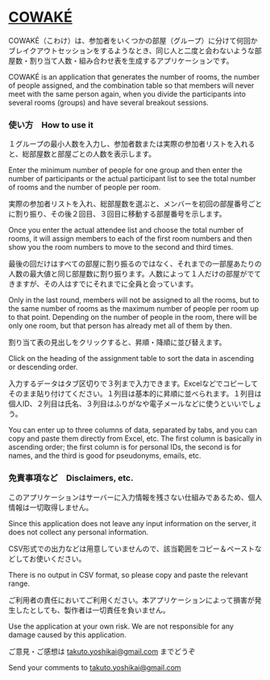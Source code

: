 # [COWAKÉ](https://yoshikai.net/cowake)

COWAKÉ（こわけ）は、参加者をいくつかの部屋（グループ）に分けて何回かブレイクアウトセッションをするようなとき、同じ人と二度と会わないような部屋数・割り当て人数・組み合わせ表を生成するアプリケーションです。

COWAKÉ is an application that generates the number of rooms, the number of people assigned, and the combination table so that members will never meet with the same person again, when you divide the participants into several rooms (groups) and have several breakout sessions.

### 使い方　How to use it
１グループの最小人数を入力し、参加者数または実際の参加者リストを入れると、総部屋数と部屋ごとの人数を表示します。

Enter the minimum number of people for one group and then enter the number of participants or the actual participant list to see the total number of rooms and the number of people per room.

実際の参加者リストを入れ、総部屋数を選ぶと、メンバーを初回の部屋番号ごとに割り振り、その後２回目、３回目に移動する部屋番号を示します。

Once you enter the actual attendee list and choose the total number of rooms, it will assign members to each of the first room numbers and then show you the room numbers to move to the second and third times.

最後の回だけはすべての部屋に割り振るのではなく、それまでの一部屋あたりの人数の最大値と同じ部屋数に割り振ります。人数によって１人だけの部屋がでてきますが、その人はすでにそれまでに全員と会っています。

Only in the last round, members will not be assigned to all the rooms, but to the same number of rooms as the maximum number of people per room up to that point. Depending on the number of people in the room, there will be only one room, but that person has already met all of them by then.

割り当て表の見出しをクリックすると、昇順・降順に並び替えます。

Click on the heading of the assignment table to sort the data in ascending or descending order.

入力するデータはタブ区切りで３列まで入力できます。Excelなどでコピーしてそのまま貼り付けてください。１列目は基本的に昇順に並べられます。１列目は個人ID、２列目は氏名、３列目はふりがなや電子メールなどに使うといいでしょう。

You can enter up to three columns of data, separated by tabs, and you can copy and paste them directly from Excel, etc. The first column is basically in ascending order; the first column is for personal IDs, the second is for names, and the third is good for pseudonyms, emails, etc.

### 免責事項など　Disclaimers, etc.

このアプリケーションはサーバーに入力情報を残さない仕組みであるため、個人情報は一切取得しません。

Since this application does not leave any input information on the server, it does not collect any personal information.

CSV形式での出力などは用意していませんので、該当範囲をコピー＆ペーストなどしてお使いください。

There is no output in CSV format, so please copy and paste the relevant range.

ご利用者の責任においてご利用ください。本アプリケーションによって損害が発生したとしても、製作者は一切責任を負いません。

Use the application at your own risk. We are not responsible for any damage caused by this application.

ご意見・ご感想は takuto.yoshikai@gmail.com までどうぞ

Send your comments to takuto.yoshikai@gmail.com
